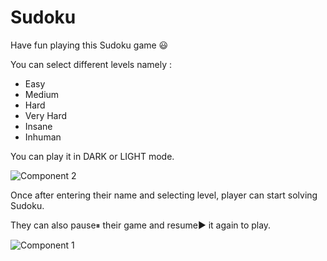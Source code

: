 # Sudoku

Have fun playing this Sudoku game 😃

You can select different levels namely :
- Easy
- Medium
- Hard
- Very Hard
- Insane
- Inhuman

You can play it in DARK or LIGHT mode.

![Component 2](https://user-images.githubusercontent.com/75807116/178114883-d18faa97-5a64-4971-ad6d-3a49dbc27a2a.png)

Once after entering their name and selecting level, player can start solving Sudoku.

They can also pause⏸ their game and resume▶ it again to play.

![Component 1](https://user-images.githubusercontent.com/75807116/178114875-1832b7d4-9199-4079-aa8b-e3c80756ea0b.png)
